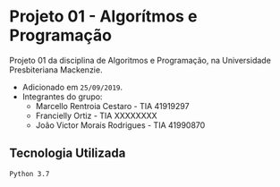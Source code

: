 # Projeto 01 - Algorítmos e Programação

Projeto 01 da disciplina de Algoritmos e Programação, na Universidade Presbiteriana Mackenzie.
- Adicionado em ```25/09/2019```.
- Integrantes do grupo: 
    - Marcello Rentroia Cestaro - TIA 41919297
    - Francielly Ortiz - TIA XXXXXXXX
    - João Victor Morais Rodrigues - TIA 41990870

## Tecnologia Utilizada

```
Python 3.7
```
